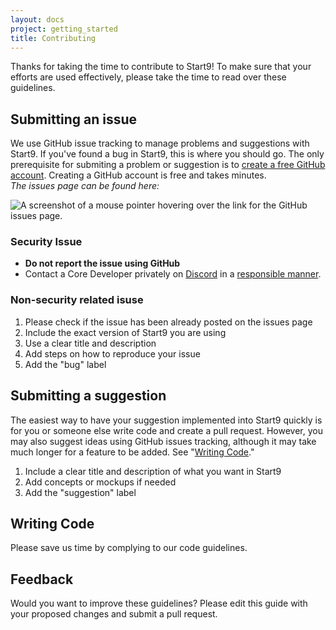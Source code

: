 ```yaml
---
layout: docs
project: getting_started
title: Contributing
---
```


Thanks for taking the time to contribute to Start9! To make sure that your efforts are used effectively, please take the time to read over these guidelines.

## Submitting an issue 
We use GitHub issue tracking to manage problems and suggestions with Start9. If you've found a bug in Start9, this is where you should go. The only prerequisite for submiting a problem or suggestion is to [create a free GitHub account](https://github.com/join). Creating a GitHub account is free and takes minutes.   
*The issues page can be found here:* 

![A screenshot of a mouse pointer hovering over the link for the GitHub issues page.](https://i.imgur.com/xfGsft6.png)

### Security Issue 
- **Do not report the issue using GitHub**
- Contact a Core Developer privately on [Discord](https://discord.gg/6cpvxBS) in a [responsible manner](https://en.wikipedia.org/wiki/Responsible_disclosure).

### Non-security related isuse 
1. Please check if the issue has been already posted on the issues page 
2. Include the exact version of Start9 you are using 
3. Use a clear title and description 
4. Add steps on how to reproduce your issue 
5. Add the "bug" label 

## Submitting a suggestion 
The easiest way to have your suggestion implemented into Start9 quickly is for you or someone else write code and create a pull request. However, you may also suggest ideas using GitHub issues tracking, although it may take much longer for a feature to be added. See "[Writing Code](#writing-code)."
1. Include a clear title and description of what you want in Start9
2. Add concepts or mockups if needed
3. Add the "suggestion" label

## Writing Code 
Please save us time by complying to our code guidelines.

<!-- ## Translating Start9 
Localization is important for Start9 to grow! Here's how you can help. 
**SECTION TBD**: for now, use #start9 on the [Start9 Discord](https://discord.gg/6cpvxBS). -->

## Feedback 
Would you want to improve these guidelines? Please edit this guide with your proposed changes and submit a pull request.